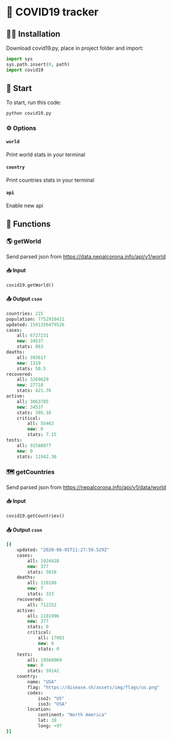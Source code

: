 # 🦠 COVID19 tracker
## 🧑‍💻 Installation
Download covid19.py, place in project folder and import:
```python
import sys
sys.path.insert(0, path)
import covid19
```
## 🚀 Start
To start, run this code:
```
python covid19.py
```
### ⚙️ Options
#### `world`
Print world stats in your terminal
#### `country`
Print countries stats in your terminal
#### `api`
Enable new api
## 🤖 Functions
### 🌎 getWorld
Send parsed json from https://data.nepalcorona.info/api/v1/world
#### 📥 Input
```python
covid19.getWorld()
```
#### 📤 Output `cson`
```cson
countries: 215
population: 7752910421
updated: 1591356479526
cases:
	all: 6727231
	new: 34537
	stats: 863
deaths:
	all: 393617
	new: 1319
	stats: 50.5
recovered:
	all: 3269829
	new: 27718
	stats: 421.76
active:
	all: 3063785
	new: 34537
	stats: 395.18
	critical:
		all: 55463
		new: 0
		stats: 7.15
tests:
	all: 92588077
	new: 0
	stats: 11942.36
```
### 🗺 getCountries
Send parsed json from https://nepalcorona.info/api/v1/data/world
#### 📥 Input
```python
covid19.getCountries()
```
#### 📤 Output `cson`
```cson
[{
    updated: "2020-06-05T11:27:59.529Z"
    cases:
    	all: 1924428
    	new: 377
    	stats: 5816
    deaths:
    	all: 110180
    	new: 7
    	stats: 333
    recovered:
    	all: 712252
    active:
    	all: 1101996
    	new: 377
    	stats: 0
    	critical:
    		all: 17083
    		new: 0
    		stats: 0
    tests:
    	all: 19568069
    	new: 0
    	stats: 59142
    country:
    	name: "USA"
    	flag: "https://disease.sh/assets/img/flags/us.png"
    	codes:
    		iso2: "US"
    		iso3: "USA"
    	location:
    		continent: "North America"
    		lat: 38
    		long: -97
}]
```
